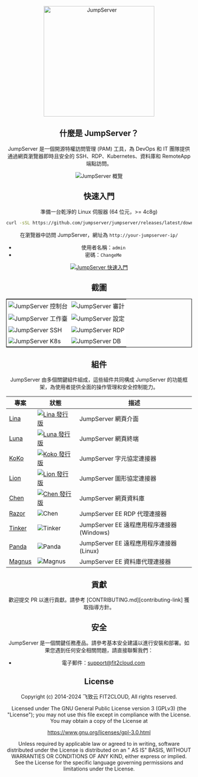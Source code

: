 <div align="center">
  <a name="readme-top"></a>
  <a href="https://jumpserver.org/index-en.html"><img src="https://download.jumpserver.org/images/jumpserver-logo.svg" alt="JumpServer" width="300" /></a>
  
## 什麼是 JumpServer？

JumpServer 是一個開源特權訪問管理 (PAM) 工具，為 DevOps 和 IT 團隊提供通過網頁瀏覽器即時且安全的 SSH、RDP、Kubernetes、資料庫和 RemoteApp 端點訪問。

![JumpServer 概覽](https://github.com/jumpserver/jumpserver/assets/32935519/35a371cb-8590-40ed-88ec-f351f8cf9045)

## 快速入門

準備一台乾淨的 Linux 伺服器 (64 位元，>= 4c8g)

```sh
curl -sSL https://github.com/jumpserver/jumpserver/releases/latest/download/quick_start.sh | bash
```

在瀏覽器中訪問 JumpServer，網址為 `http://your-jumpserver-ip/`
- 使用者名稱：`admin`
- 密碼：`ChangeMe`

[![JumpServer 快速入門](https://github.com/user-attachments/assets/0f32f52b-9935-485e-8534-336c63389612)](https://www.youtube.com/watch?v=UlGYRbKrpgY "JumpServer 快速入門")

## 截圖

<table style="border-collapse: collapse; border: 1px solid black;">
  <tr>
    <td style="padding: 5px;background-color:#fff;"><img src= "https://github.com/jumpserver/jumpserver/assets/32935519/99fabe5b-0475-4a53-9116-4c370a1426c4" alt="JumpServer 控制台"   /></td>
    <td style="padding: 5px;background-color:#fff;"><img src= "https://github.com/jumpserver/jumpserver/assets/32935519/a424d731-1c70-4108-a7d8-5bbf387dda9a" alt="JumpServer 審計"   /></td>
  </tr>

  <tr>
    <td style="padding: 5px;background-color:#fff;"><img src= "https://github.com/jumpserver/jumpserver/assets/32935519/393d2c27-a2d0-4dea-882d-00ed509e00c9" alt="JumpServer 工作臺"   /></td>
    <td style="padding: 5px;background-color:#fff;"><img src= "https://github.com/jumpserver/jumpserver/assets/32935519/3a2611cd-8902-49b8-b82b-2a6dac851f3e" alt="JumpServer 設定"   /></td>
  </tr>

  <tr>
    <td style="padding: 5px;background-color:#fff;"><img src= "https://github.com/jumpserver/jumpserver/assets/32935519/1e236093-31f7-4563-8eb1-e36d865f1568" alt="JumpServer SSH"   /></td>
    <td style="padding: 5px;background-color:#fff;"><img src= "https://github.com/jumpserver/jumpserver/assets/32935519/69373a82-f7ab-41e8-b763-bbad2ba52167" alt="JumpServer RDP"   /></td>
  </tr>
  <tr>
    <td style="padding: 5px;background-color:#fff;"><img src= "https://github.com/jumpserver/jumpserver/assets/32935519/5bed98c6-cbe8-4073-9597-d53c69dc3957" alt="JumpServer K8s"   /></td>
    <td style="padding: 5px;background-color:#fff;"><img src= "https://github.com/jumpserver/jumpserver/assets/32935519/b80ad654-548f-42bc-ba3d-c1cfdf1b46d6" alt="JumpServer DB"   /></td>
  </tr>
</table>

## 組件

JumpServer 由多個關鍵組件組成，這些組件共同構成 JumpServer 的功能框架，為使用者提供全面的操作管理和安全控制能力。

| 專案                                                  | 狀態                                                                                                                                                                | 描述                                                                                                |
|------------------------------------------------------|---------------------------------------------------------------------------------------------------------------------------------------------------------------------|-----------------------------------------------------------------------------------------------------|
| [Lina](https://github.com/jumpserver/lina)           | <a href="https://github.com/jumpserver/lina/releases"><img alt="Lina 發行版" src="https://img.shields.io/github/release/jumpserver/lina.svg" /></a>                   | JumpServer 網頁介面                                                                                  |
| [Luna](https://github.com/jumpserver/luna)           | <a href="https://github.com/jumpserver/luna/releases"><img alt="Luna 發行版" src="https://img.shields.io/github/release/jumpserver/luna.svg" /></a>                   | JumpServer 網頁終端                                                                                  |
| [KoKo](https://github.com/jumpserver/koko)           | <a href="https://github.com/jumpserver/koko/releases"><img alt="Koko 發行版" src="https://img.shields.io/github/release/jumpserver/koko.svg" /></a>                   | JumpServer 字元協定連接器                                                                            |
| [Lion](https://github.com/jumpserver/lion)           | <a href="https://github.com/jumpserver/lion/releases"><img alt="Lion 發行版" src="https://img.shields.io/github/release/jumpserver/lion.svg" /></a>                   | JumpServer 圖形協定連接器                                                                            |
| [Chen](https://github.com/jumpserver/chen)           | <a href="https://github.com/jumpserver/chen/releases"><img alt="Chen 發行版" src="https://img.shields.io/github/release/jumpserver/chen.svg" />                       | JumpServer 網頁資料庫                                                                                 |  
| [Razor](https://github.com/jumpserver/razor)         | <img alt="Chen" src="https://img.shields.io/badge/release-private-red" />                                                                                              | JumpServer EE RDP 代理連接器                                                                          |
| [Tinker](https://github.com/jumpserver/tinker)       | <img alt="Tinker" src="https://img.shields.io/badge/release-private-red" />                                                                                            | JumpServer EE 遠程應用程序連接器 (Windows)                                                              |
| [Panda](https://github.com/jumpserver/Panda)         | <img alt="Panda" src="https://img.shields.io/badge/release-private-red" />                                                                                             | JumpServer EE 遠程應用程序連接器 (Linux)                                                               |
| [Magnus](https://github.com/jumpserver/magnus)       | <img alt="Magnus" src="https://img.shields.io/badge/release-private-red" />                                                                                            | JumpServer EE 資料庫代理連接器                                                                         |

## 貢獻

歡迎提交 PR 以進行貢獻。請參考 [CONTRIBUTING.md][contributing-link] 獲取指導方針。

## 安全

JumpServer 是一個關鍵任務產品。請參考基本安全建議以進行安裝和部署。如果您遇到任何安全相關問題，請直接聯繫我們：

- 電子郵件：support@fit2cloud.com

## License

Copyright (c) 2014-2024 飞致云 FIT2CLOUD, All rights reserved.

Licensed under The GNU General Public License version 3 (GPLv3) (the "License"); you may not use this file except in compliance with the License. You may obtain a copy of the License at

https://www.gnu.org/licenses/gpl-3.0.html

Unless required by applicable law or agreed to in writing, software distributed under the License is distributed on an " AS IS" BASIS, WITHOUT WARRANTIES OR CONDITIONS OF ANY KIND, either express or implied. See the License for the specific language governing permissions and limitations under the License.